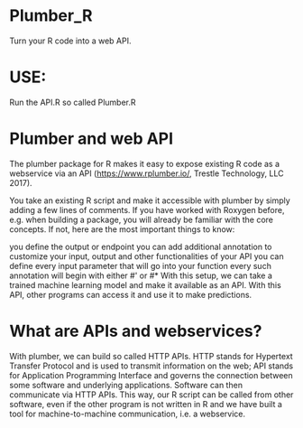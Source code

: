 # Plumber_R
Turn your R code into a web API.


# USE:

Run the API.R 
so called Plumber.R

# Plumber and web API

The plumber package for R makes it easy to expose existing R code as a webservice via an API (https://www.rplumber.io/, Trestle Technology, LLC 2017).

You take an existing R script and make it accessible with plumber by simply adding a few lines of comments. If you have worked with Roxygen before, e.g. when building a package, you will already be familiar with the core concepts. If not, here are the most important things to know:

you define the output or endpoint
you can add additional annotation to customize your input, output and other functionalities of your API
you can define every input parameter that will go into your function
every such annotation will begin with either #' or #*
With this setup, we can take a trained machine learning model and make it available as an API. With this API, other programs can access it and use it to make predictions.

# What are APIs and webservices?
With plumber, we can build so called HTTP APIs. HTTP stands for Hypertext Transfer Protocol and is used to transmit information on the web; API stands for Application Programming Interface and governs the connection between some software and underlying applications. Software can then communicate via HTTP APIs. This way, our R script can be called from other software, even if the other program is not written in R and we have built a tool for machine-to-machine communication, i.e. a webservice.
